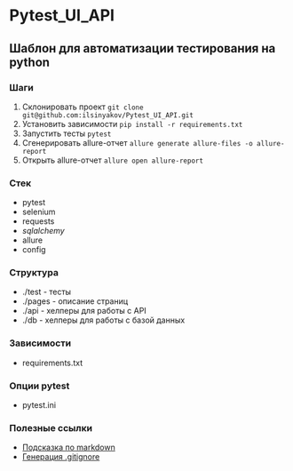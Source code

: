 # Pytest_UI_API

## Шаблон для автоматизации тестирования на python

### Шаги

1. Склонировать проект `git clone git@github.com:ilsinyakov/Pytest_UI_API.git`
2. Установить зависимости `pip install -r requirements.txt`
3. Запустить тесты `pytest`
4. Сгенерировать allure-отчет `allure generate allure-files -o allure-report`
5. Открыть allure-отчет `allure open allure-report`

### Стек

- pytest
- selenium
- requests
- *sqlalchemy*
- allure
- config

### Структура

- ./test - тесты
- ./pages - описание страниц
- ./api - хелперы для работы с API
- ./db - хелперы для работы с базой данных

### Зависимости

- requirements.txt

### Опции pytest

- pytest.ini

### Полезные ссылки

- [Подсказка по markdown](https://www.markdownguide.org/basic-syntax/)
- [Генерация .gitignore](https://www.toptal.com/developers/gitignore)
